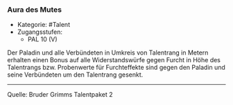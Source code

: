 ### Aura des Mutes

- Kategorie: #Talent
- Zugangsstufen:
  - PAL 10 (V)

Der Paladin und alle Verbündeten in Umkreis von Talentrang in Metern erhalten einen Bonus auf alle Widerstandswürfe gegen Furcht in Höhe des Talentrangs bzw. Probenwerte für Furchteffekte sind gegen den Paladin und seine Verbündeten um den Talentrang gesenkt.

---

Quelle: Bruder Grimms Talentpaket 2
